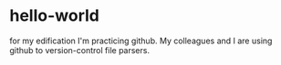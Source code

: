 # hello-world
for my edification
I'm practicing github.
My colleagues and I are using github to version-control file parsers.
